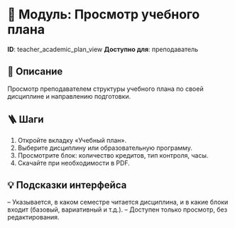 # 📘 Модуль: Просмотр учебного плана
**ID**: teacher_academic_plan_view
**Доступно для**: преподаватель

## 📝 Описание
Просмотр преподавателем структуры учебного плана по своей дисциплине и направлению подготовки.

## 🪜 Шаги
1. Откройте вкладку «Учебный план».
2. Выберите дисциплину или образовательную программу.
3. Просмотрите блок: количество кредитов, тип контроля, часы.
4. Скачайте при необходимости в PDF.

## 💡 Подсказки интерфейса
– Указывается, в каком семестре читается дисциплина, и в какие блоки входит (базовый, вариативный и т.д.).
– Доступен только просмотр, без редактирования.
